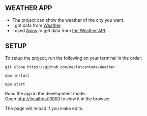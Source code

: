 ## WEATHER APP
- The project can show the weather of the city you want.
- I got data from [Weather](https://openweathermap.org/api).
- I used [Axios](https://github.com/axios/axios) to get data from [the Weather API](https://openweathermap.org/api).

## SETUP

To setup the project, run the following on your terminal in the order: 

```
git clone https://github.com/mevlutcantuna/Weather
```

```
npm install
```

```
npm start
```

Runs the app in the development mode.<br/>
Open [http://localhost:3000](http://localhost:3000) to view it in the browser.

The page will reload if you make edits.<br/>
